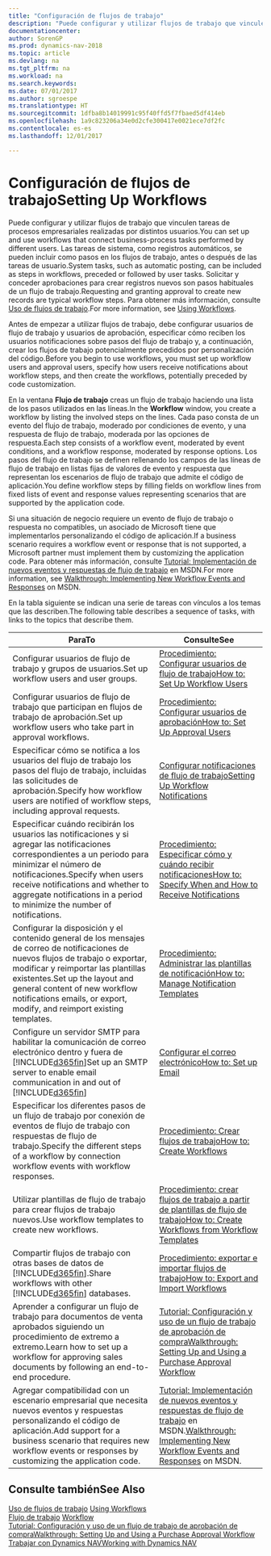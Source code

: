 ```yaml
---
title: "Configuración de flujos de trabajo"
description: "Puede configurar y utilizar flujos de trabajo que vinculen tareas de procesos empresariales realizadas por distintos usuarios. Las tareas de sistema, como registros automáticos, se pueden incluir como pasos en los flujos de trabajo, antes o después de las tareas de usuario. Solicitar y conceder aprobaciones para crear registros nuevos son pasos habituales de un flujo de trabajo."
documentationcenter: 
author: SorenGP
ms.prod: dynamics-nav-2018
ms.topic: article
ms.devlang: na
ms.tgt_pltfrm: na
ms.workload: na
ms.search.keywords: 
ms.date: 07/01/2017
ms.author: sgroespe
ms.translationtype: HT
ms.sourcegitcommit: 1dfba8b14019991c95f40ffd5f7fbaed5df414eb
ms.openlocfilehash: 1a9c823206a34e0d2cfe300417e0021ece7df2fc
ms.contentlocale: es-es
ms.lasthandoff: 12/01/2017

---
```

# <a name="setting-up-workflows"></a><span data-ttu-id="bfc33-105">Configuración de flujos de trabajo</span><span class="sxs-lookup"><span data-stu-id="bfc33-105">Setting Up Workflows</span></span>
<span data-ttu-id="bfc33-106">Puede configurar y utilizar flujos de trabajo que vinculen tareas de procesos empresariales realizadas por distintos usuarios.</span><span class="sxs-lookup"><span data-stu-id="bfc33-106">You can set up and use workflows that connect business-process tasks performed by different users.</span></span> <span data-ttu-id="bfc33-107">Las tareas de sistema, como registros automáticos, se pueden incluir como pasos en los flujos de trabajo, antes o después de las tareas de usuario.</span><span class="sxs-lookup"><span data-stu-id="bfc33-107">System tasks, such as automatic posting, can be included as steps in workflows, preceded or followed by user tasks.</span></span> <span data-ttu-id="bfc33-108">Solicitar y conceder aprobaciones para crear registros nuevos son pasos habituales de un flujo de trabajo.</span><span class="sxs-lookup"><span data-stu-id="bfc33-108">Requesting and granting approval to create new records are typical workflow steps.</span></span> <span data-ttu-id="bfc33-109">Para obtener más información, consulte [Uso de flujos de trabajo](across-use-workflows.md).</span><span class="sxs-lookup"><span data-stu-id="bfc33-109">For more information, see [Using Workflows](across-use-workflows.md).</span></span>  

 <span data-ttu-id="bfc33-110">Antes de empezar a utilizar flujos de trabajo, debe configurar usuarios de flujo de trabajo y usuarios de aprobación, especificar cómo reciben los usuarios notificaciones sobre pasos del flujo de trabajo y, a continuación, crear los flujos de trabajo potencialmente precedidos por personalización del código.</span><span class="sxs-lookup"><span data-stu-id="bfc33-110">Before you begin to use workflows, you must set up workflow users and approval users, specify how users receive notifications about workflow steps, and then create the workflows, potentially preceded by code customization.</span></span>  

 <span data-ttu-id="bfc33-111">En la ventana **Flujo de trabajo** creas un flujo de trabajo haciendo una lista de los pasos utilizados en las líneas.</span><span class="sxs-lookup"><span data-stu-id="bfc33-111">In the **Workflow** window, you create a workflow by listing the involved steps on the lines.</span></span> <span data-ttu-id="bfc33-112">Cada paso consta de un evento del flujo de trabajo, moderado por condiciones de evento, y una respuesta de flujo de trabajo, moderada por las opciones de respuesta.</span><span class="sxs-lookup"><span data-stu-id="bfc33-112">Each step consists of a workflow event, moderated by event conditions, and a workflow response, moderated by response options.</span></span> <span data-ttu-id="bfc33-113">Los pasos del flujo de trabajo se definen rellenando los campos de las líneas de flujo de trabajo en listas fijas de valores de evento y respuesta que representan los escenarios de flujo de trabajo que admite el código de aplicación.</span><span class="sxs-lookup"><span data-stu-id="bfc33-113">You define workflow steps by filling fields on workflow lines from fixed lists of event and response values representing scenarios that are supported by the application code.</span></span>  

 <span data-ttu-id="bfc33-114">Si una situación de negocio requiere un evento de flujo de trabajo o respuesta no compatibles, un asociado de Microsoft tiene que implementarlos personalizando el código de aplicación.</span><span class="sxs-lookup"><span data-stu-id="bfc33-114">If a business scenario requires a workflow event or response that is not supported, a Microsoft partner must implement them by customizing the application code.</span></span> <span data-ttu-id="bfc33-115">Para obtener más información, consulte [Tutorial: Implementación de nuevos eventos y respuestas de flujo de trabajo](https://msdn.microsoft.com/en-us/library/mt574349.aspx) en MSDN.</span><span class="sxs-lookup"><span data-stu-id="bfc33-115">For more information, see [Walkthrough: Implementing New Workflow Events and Responses](https://msdn.microsoft.com/en-us/library/mt574349.aspx) on MSDN.</span></span>

 <span data-ttu-id="bfc33-116">En la tabla siguiente se indican una serie de tareas con vínculos a los temas que las describen.</span><span class="sxs-lookup"><span data-stu-id="bfc33-116">The following table describes a sequence of tasks, with links to the topics that describe them.</span></span>  

|<span data-ttu-id="bfc33-117">**Para**</span><span class="sxs-lookup"><span data-stu-id="bfc33-117">**To**</span></span>|<span data-ttu-id="bfc33-118">**Consulte**</span><span class="sxs-lookup"><span data-stu-id="bfc33-118">**See**</span></span>|  
|------------|-------------|  
|<span data-ttu-id="bfc33-119">Configurar usuarios de flujo de trabajo y grupos de usuarios.</span><span class="sxs-lookup"><span data-stu-id="bfc33-119">Set up workflow users and user groups.</span></span>|[<span data-ttu-id="bfc33-120">Procedimiento: Configurar usuarios de flujo de trabajo</span><span class="sxs-lookup"><span data-stu-id="bfc33-120">How to: Set Up Workflow Users</span></span>](across-how-to-set-up-workflow-users.md)|  
|<span data-ttu-id="bfc33-121">Configurar usuarios de flujo de trabajo que participan en flujos de trabajo de aprobación.</span><span class="sxs-lookup"><span data-stu-id="bfc33-121">Set up workflow users who take part in approval workflows.</span></span>|[<span data-ttu-id="bfc33-122">Procedimiento: Configurar usuarios de aprobación</span><span class="sxs-lookup"><span data-stu-id="bfc33-122">How to: Set Up Approval Users</span></span>](across-how-to-set-up-approval-users.md)|  
|<span data-ttu-id="bfc33-123">Especificar cómo se notifica a los usuarios del flujo de trabajo los pasos del flujo de trabajo, incluidas las solicitudes de aprobación.</span><span class="sxs-lookup"><span data-stu-id="bfc33-123">Specify how workflow users are notified of workflow steps, including approval requests.</span></span>|[<span data-ttu-id="bfc33-124">Configurar notificaciones de flujo de trabajo</span><span class="sxs-lookup"><span data-stu-id="bfc33-124">Setting Up Workflow Notifications</span></span>](across-setting-up-workflow-notifications.md)|  
|<span data-ttu-id="bfc33-125">Especificar cuándo recibirán los usuarios las notificaciones y si agregar las notificaciones correspondientes a un periodo para minimizar el número de notificaciones.</span><span class="sxs-lookup"><span data-stu-id="bfc33-125">Specify when users receive notifications and whether to aggregate notifications in a period to minimize the number of notifications.</span></span>|[<span data-ttu-id="bfc33-126">Procedimiento: Especificar cómo y cuándo recibir notificaciones</span><span class="sxs-lookup"><span data-stu-id="bfc33-126">How to: Specify When and How to Receive Notifications</span></span>](across-how-to-specify-when-and-how-to-receive-notifications.md)|  
|<span data-ttu-id="bfc33-127">Configurar la disposición y el contenido general de los mensajes de correo de notificaciones de nuevos flujos de trabajo o exportar, modificar y reimportar las plantillas existentes.</span><span class="sxs-lookup"><span data-stu-id="bfc33-127">Set up the layout and general content of new workflow notifications emails, or export, modify, and reimport existing templates.</span></span>|[<span data-ttu-id="bfc33-128">Procedimiento: Administrar las plantillas de notificación</span><span class="sxs-lookup"><span data-stu-id="bfc33-128">How to: Manage Notification Templates</span></span>](across-how-to-manage-notification-templates.md)|  
|<span data-ttu-id="bfc33-129">Configure un servidor SMTP para habilitar la comunicación de correo electrónico dentro y fuera de [!INCLUDE[d365fin](includes/d365fin_md.md)]</span><span class="sxs-lookup"><span data-stu-id="bfc33-129">Set up an SMTP server to enable email communication in and out of [!INCLUDE[d365fin](includes/d365fin_md.md)]</span></span>|[<span data-ttu-id="bfc33-130">Configurar el correo electrónico</span><span class="sxs-lookup"><span data-stu-id="bfc33-130">How to: Set up Email</span></span>](madeira-how-setup-email.md)|
|<span data-ttu-id="bfc33-131">Especificar los diferentes pasos de un flujo de trabajo por conexión de eventos de flujo de trabajo con respuestas de flujo de trabajo.</span><span class="sxs-lookup"><span data-stu-id="bfc33-131">Specify the different steps of a workflow by connection workflow events with workflow responses.</span></span>|[<span data-ttu-id="bfc33-132">Procedimiento: Crear flujos de trabajo</span><span class="sxs-lookup"><span data-stu-id="bfc33-132">How to: Create Workflows</span></span>](across-how-to-create-workflows.md)|  
|<span data-ttu-id="bfc33-133">Utilizar plantillas de flujo de trabajo para crear flujos de trabajo nuevos.</span><span class="sxs-lookup"><span data-stu-id="bfc33-133">Use workflow templates to create new workflows.</span></span>|[<span data-ttu-id="bfc33-134">Procedimiento: crear flujos de trabajo a partir de plantillas de flujo de trabajo</span><span class="sxs-lookup"><span data-stu-id="bfc33-134">How to: Create Workflows from Workflow Templates</span></span>](across-how-to-create-workflows-from-workflow-templates.md)|  
|<span data-ttu-id="bfc33-135">Compartir flujos de trabajo con otras bases de datos de [!INCLUDE[d365fin](includes/d365fin_md.md)].</span><span class="sxs-lookup"><span data-stu-id="bfc33-135">Share workflows with other [!INCLUDE[d365fin](includes/d365fin_md.md)] databases.</span></span>|[<span data-ttu-id="bfc33-136">Procedimiento: exportar e importar flujos de trabajo</span><span class="sxs-lookup"><span data-stu-id="bfc33-136">How to: Export and Import Workflows</span></span>](across-how-to-export-and-import-workflows.md)|  
|<span data-ttu-id="bfc33-137">Aprender a configurar un flujo de trabajo para documentos de venta aprobados siguiendo un procedimiento de extremo a extremo.</span><span class="sxs-lookup"><span data-stu-id="bfc33-137">Learn how to set up a workflow for approving sales documents by following an end-to-end procedure.</span></span>|[<span data-ttu-id="bfc33-138">Tutorial: Configuración y uso de un flujo de trabajo de aprobación de compra</span><span class="sxs-lookup"><span data-stu-id="bfc33-138">Walkthrough: Setting Up and Using a Purchase Approval Workflow</span></span>](walkthrough-setting-up-and-using-a-purchase-approval-workflow.md)|  
|<span data-ttu-id="bfc33-139">Agregar compatibilidad con un escenario empresarial que necesita nuevos eventos y respuestas personalizando el código de aplicación.</span><span class="sxs-lookup"><span data-stu-id="bfc33-139">Add support for a business scenario that requires new workflow events or responses by customizing the application code.</span></span>|<span data-ttu-id="bfc33-140">[Tutorial: Implementación de nuevos eventos y respuestas de flujo de trabajo](https://msdn.microsoft.com/en-us/library/mt574349.aspx) en MSDN.</span><span class="sxs-lookup"><span data-stu-id="bfc33-140">[Walkthrough: Implementing New Workflow Events and Responses](https://msdn.microsoft.com/en-us/library/mt574349.aspx) on MSDN.</span></span>|  

## <a name="see-also"></a><span data-ttu-id="bfc33-141">Consulte también</span><span class="sxs-lookup"><span data-stu-id="bfc33-141">See Also</span></span>  
 <span data-ttu-id="bfc33-142">[Uso de flujos de trabajo](across-use-workflows.md) </span><span class="sxs-lookup"><span data-stu-id="bfc33-142">[Using Workflows](across-use-workflows.md) </span></span>  
 <span data-ttu-id="bfc33-143">[Flujo de trabajo](across-workflow.md) </span><span class="sxs-lookup"><span data-stu-id="bfc33-143">[Workflow](across-workflow.md) </span></span>  
 [<span data-ttu-id="bfc33-144">Tutorial: Configuración y uso de un flujo de trabajo de aprobación de compra</span><span class="sxs-lookup"><span data-stu-id="bfc33-144">Walkthrough: Setting Up and Using a Purchase Approval Workflow</span></span>](walkthrough-setting-up-and-using-a-purchase-approval-workflow.md)  
 [<span data-ttu-id="bfc33-145">Trabajar con Dynamics NAV</span><span class="sxs-lookup"><span data-stu-id="bfc33-145">Working with Dynamics NAV</span></span>](ui-work-product.md)

